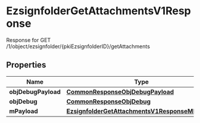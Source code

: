 

# EzsignfolderGetAttachmentsV1Response

Response for GET /1/object/ezsignfolder/{pkiEzsignfolderID}/getAttachments

## Properties

| Name | Type | Description | Notes |
|------------ | ------------- | ------------- | -------------|
|**objDebugPayload** | [**CommonResponseObjDebugPayload**](CommonResponseObjDebugPayload.md) |  |  |
|**objDebug** | [**CommonResponseObjDebug**](CommonResponseObjDebug.md) |  |  [optional] |
|**mPayload** | [**EzsignfolderGetAttachmentsV1ResponseMPayload**](EzsignfolderGetAttachmentsV1ResponseMPayload.md) |  |  |



